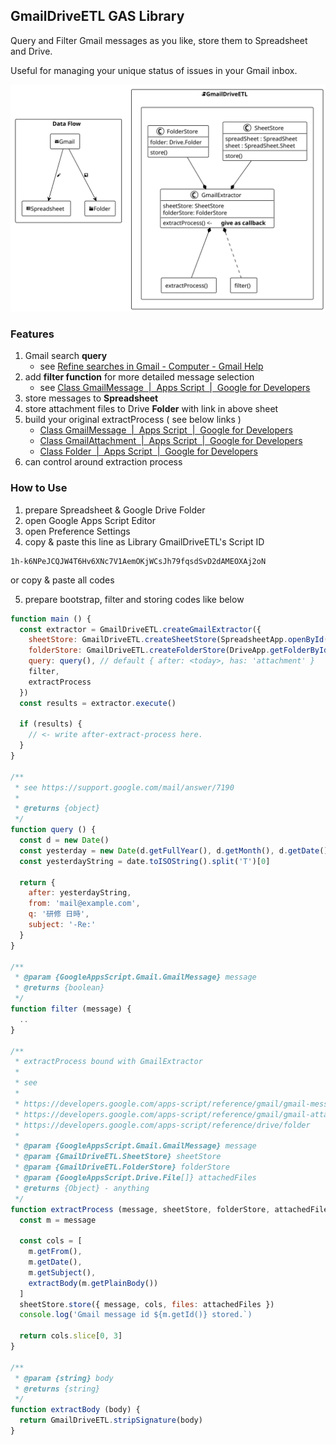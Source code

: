 ## GmailDriveETL GAS Library

Query and Filter Gmail messages as you like, store them to Spreadsheet and Drive.

Useful for managing your unique status of issues in your Gmail inbox.

![](./overall.svg)

### Features

 1. Gmail search **query**
    * see [Refine searches in Gmail \- Computer \- Gmail Help](https://support.google.com/mail/answer/7190)
 2. add **filter function** for more detailed message selection
    * see [Class GmailMessage  \|  Apps Script  \|  Google for Developers](https://developers.google.com/apps-script/reference/gmail/gmail-message)
 3. store messages to **Spreadsheet**
 4. store attachment files to Drive **Folder** with link in above sheet
 5. build your original extractProcess ( see below links )
    * [Class GmailMessage  \|  Apps Script  \|  Google for Developers](https://developers.google.com/apps-script/reference/gmail/gmail-message)
    * [Class GmailAttachment  \|  Apps Script  \|  Google for Developers](https://developers.google.com/apps-script/reference/gmail/gmail-attachment)
    * [Class Folder  \|  Apps Script  \|  Google for Developers](https://developers.google.com/apps-script/reference/drive/folder)
 6. can control around extraction process

### How to Use

 1. prepare Spreadsheet & Google Drive Folder
 2. open Google Apps Script Editor
 3. open Preference Settings
 4. copy & paste this line as Library GmailDriveETL's Script ID

```
1h-k6NPeJCQJW4T6Hv6XNc7V1AemOKjWCsJh79fqsdSvD2dAMEOXAj2oN
```
or copy & paste all codes

 5. prepare bootstrap, filter and storing codes like below

```javascript
function main () {
  const extractor = GmailDriveETL.createGmailExtractor({
    sheetStore: GmailDriveETL.createSheetStore(SpreadsheetApp.openById('xxxxx')),
    folderStore: GmailDriveETL.createFolderStore(DriveApp.getFolderById('xxxx')),
    query: query(), // default { after: <today>, has: 'attachment' }
    filter,
    extractProcess
  })
  const results = extractor.execute()

  if (results) {
    // <- write after-extract-process here.
  }
}

/**
 * see https://support.google.com/mail/answer/7190
 *
 * @returns {object}
 */
function query () {
  const d = new Date()
  const yesterday = new Date(d.getFullYear(), d.getMonth(), d.getDate() - 1)
  const yesterdayString = date.toISOString().split('T')[0]

  return {
    after: yesterdayString,
    from: 'mail@example.com',
    q: '研修 日時',
    subject: '-Re:'
  }
}

/**
 * @param {GoogleAppsScript.Gmail.GmailMessage} message
 * @returns {boolean}
 */
function filter (message) {
  ..
}

/**
 * extractProcess bound with GmailExtractor
 *
 * see
 *
 * https://developers.google.com/apps-script/reference/gmail/gmail-message
 * https://developers.google.com/apps-script/reference/gmail/gmail-attachment
 * https://developers.google.com/apps-script/reference/drive/folder
 *
 * @param {GoogleAppsScript.Gmail.GmailMessage} message
 * @param {GmailDriveETL.SheetStore} sheetStore
 * @param {GmailDriveETL.FolderStore} folderStore
 * @param {GoogleAppsScript.Drive.File[]} attachedFiles
 * @returns {Object} - anything
 */
function extractProcess (message, sheetStore, folderStore, attachedFiles) {
  const m = message

  const cols = [
    m.getFrom(),
    m.getDate(),
    m.getSubject(),
    extractBody(m.getPlainBody())
  ]
  sheetStore.store({ message, cols, files: attachedFiles })
  console.log('Gmail message id ${m.getId()} stored.`)

  return cols.slice[0, 3]
}

/**
 * @param {string} body
 * @returns {string}
 */
function extractBody (body) {
  return GmailDriveETL.stripSignature(body)
}
```
